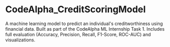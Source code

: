 # CodeAlpha_CreditScoringModel
A machine learning model to predict an individual's creditworthiness using financial data. Built as part of the CodeAlpha ML Internship Task 1. Includes full evaluation (Accuracy, Precision, Recall, F1-Score, ROC-AUC) and visualizations.
